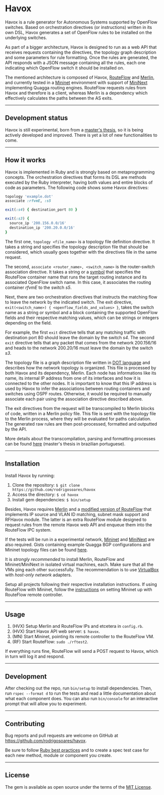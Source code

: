 # Havox

Havox is a rule generator for Autonomous Systems supported by OpenFlow switches. Based on orchestration directives (or instructions) written in its own DSL, Havox generates a set of OpenFlow rules to be installed on the underlying switches.

As part of a bigger architecture, Havox is designed to run as a web API that receives requests containing the directives, the topology graph description and some parameters for rule formatting. Once the rules are generated, the API responds with a JSON message containing all the rules, each one indicating which OpenFlow switch it should be installed on.

The mentioned architecture is composed of Havox, [RouteFlow](https://github.com/routeflow/RouteFlow) and [Merlin](https://github.com/merlin-lang/merlin), and currently tested in a [Mininet](https://github.com/mininet/mininet) environment with support of [MiniNext](https://github.com/USC-NSL/miniNExT) implementing Quagga routing engines. RouteFlow requests rules from Havox and therefore is a client, whereas Merlin is a dependency which effectively calculates the paths between the AS exits.

----
## Development status

Havox is still experimental, born from a [master's thesis](http://www2.uniriotec.br/ppgi/banco-de-dissertacoes-ppgi-unirio/ano-2017/havox-uma-arquitetura-para-orquestracao-de-trafego-em-redes-openflow/view), so it is being actively developed and improved. There is yet a lot of new functionalities to come.

----
## How it works

Havox is implemented in Ruby and is strongly based on metaprogramming concepts. The orchestration directives that forms its DSL are methods executed by the Ruby interpreter, having both values and entire blocks of code as parameters. The following code shows some Havox directives:

```ruby
topology 'example.dot'
associate :rfvmE, :s5

exit(:s4) { destination_port 80 }

exit(:s3) {
  source_ip '200.156.0.0/16'
  destination_ip '200.20.0.0/16'
}
```

The first one, `topology <file_name>` is a topology file definition directive. It takes a string and specifies the topology description file that should be considered, which usually goes together with the directives file in the same request.

The second, `associate <router_name>, <switch_name>` is the router-switch association directive. It takes a string or a [symbol](https://ruby-doc.org/core-2.4.0/Symbol.html) that specifies the RouteFlow container name that runs the target routing instance and its associated OpenFlow switch name. In this case, it associates the routing container _rfvmE_ to the switch _s5_.

Next, there are two orchestration directives that instructs the matching flow to leave the network by the indicated switch. The exit directive, `exit(<switch_name>) { <openflow_fields_and_values> }`, takes the switch name as a string or symbol and a block containing the supported OpenFlow fields and their respective matching values, which can be strings or integers depending on the field.

For example, the first `exit` directive tells that any matching traffic with destination port 80 should leave the domain by the switch _s4_. The second `exit` directive tells that any packet that comes from the network 200.156/16 and heads to the network 200.20/16 must leave the domain by the switch _s3_.

The topology file is a graph description file written in [DOT language](https://en.wikipedia.org/wiki/DOT_(graph_description_language)) and describes how the network topology is organized. This file is processed by both Havox and its dependency, Merlin. Each node has informations like its name, its internal IP address from one of its interfaces and how it is connected to the other nodes. It is important to know that this IP address is used by Havox to infer the associations between routing containers and switches using OSPF routes. Otherwise, it would be required to manually associate each pair using the association directive described above.

The exit directives from the request will be transcompiled to Merlin blocks of code, written in a Merlin policy file. This file is sent with the topology file to the Merlin process, where they will be evaluated for paths calculation. The generated raw rules are then post-processed, formatted and outputted by the API.

More details about the transcompilation, parsing and formatting processes can be found [here](http://www2.uniriotec.br/ppgi/banco-de-dissertacoes-ppgi-unirio/ano-2017/havox-uma-arquitetura-para-orquestracao-de-trafego-em-redes-openflow/view) (master's thesis in brazilian portuguese).

----
## Installation

Install Havox by running:

1. Clone the repository: `$ git clone https://github.com/rodrigosoares/havox`
2. Access the directory: `$ cd havox`
3. Install gem dependencies: `$ bin/setup`

Besides, Havox requires [Merlin](https://github.com/merlin-lang/merlin) and a [modified version of RouteFlow](https://github.com/rodrigosoares/RouteFlow) that implements IP source and VLAN ID matching, subnet mask support and RFHavox module. The latter is an extra RouteFlow module designed to request rules from the remote Havox web API and enqueue them into the RouteFlow IPC system.

If the tests will be run in a experimental network, [Mininet](https://github.com/mininet/mininet) and [MiniNext](https://github.com/USC-NSL/miniNExT) are also required. Gists containing example Quagga BGP configurations and Mininet topology files can be found [here](https://gist.github.com/rodrigosoares/53ca13f0376ade1fa7b7221328dae3ce).

It is *strongly recommended* to install Merlin, RouteFlow and Mininet/MiniNext in isolated virtual machines, each. Make sure that all the VMs ping each other successfully. The recommendation is to use [VirtualBox](https://www.virtualbox.org/) with _host-only network_ adapters.

Setup all projects following their respective installation instructions. If using RouteFlow with Mininet, follow the [instructions](https://github.com/routeflow/RouteFlow/wiki/Tutorial-2:-rftest2) on setting Mininet up with RouteFlow remote controller.

----
## Usage

1. (HVX) Setup Merlin and RouteFlow IPs and etcetera in `config.rb`.
2. (HVX) Start Havox API web server: `$ havox`.
3. (MN) Start Mininet, pointing its remote controller to the RouteFlow VM.
4. (RF) Start RouteFlow: `sudo ./rftest2`.

If everything runs fine, RouteFlow will send a POST request to Havox, which in turn will log it and respond.

----
## Development

After checking out the repo, run `bin/setup` to install dependencies. Then, run `rspec --format d` to run the tests and read a little documentation about what each component does. You can also run `bin/console` for an interactive prompt that will allow you to experiment.

----
## Contributing

Bug reports and pull requests are welcome on GitHub at https://github.com/rodrigosoares/havox.

Be sure to follow [Ruby best practices](https://github.com/bbatsov/ruby-style-guide) and to create a spec test case for each new method, module or component you create.

----
## License

The gem is available as open source under the terms of the [MIT License](http://opensource.org/licenses/MIT).
